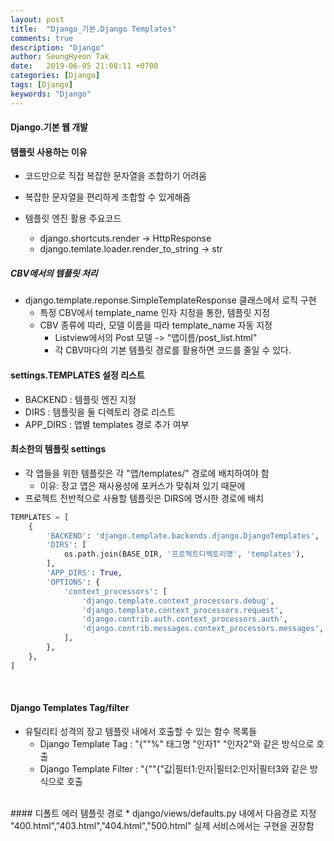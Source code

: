 ```yaml
---
layout: post
title:  "Django_기본.Django Templates"
comments: true
description: "Django"
author: SeungHyeon Tak
date:   2019-06-05 21:08:11 +0700
categories: [Django]
tags: [Django]
keywords: "Django"
---
```

#### Django.기본 웹 개발

#### 템플릿 사용하는 이유
* 코드만으로 직접 복잡한 문자열을 조합하기 어려움
* 복잡한 문자열을 편리하게 조합할 수 있게해줌

* 템플릿 엔진 활용 주요코드
  * django.shortcuts.render -> HttpResponse
  * django.temlate.loader.render_to_string -> str

##### CBV에서의 템플릿 처리
* django.template.reponse.SimpleTemplateResponse 클래스에서 로직 구현
  * 특정 CBV에서 template_name 인자 지정을 통한, 템플릿 지정
  * CBV 종류에 따라, 모델 이름을 따라 template_name 자동 지정
     * Listview에서의 Post 모델 -> "앱이름/post_list.html"
     * 각 CBV마다의 기본 템플릿 경로를 활용하면 코드를 줄일 수 있다.

#### settings.TEMPLATES 설정 리스트
* BACKEND : 템플릿 엔진 지정
* DIRS : 템플릿을 둘 디렉토리 경로 리스트
* APP_DIRS : 앱별 templates 경로 추가 여부


#### 최소한의 템플릿 settings
* 각 앱들을 위한 템플릿은 각 "앱/templates/" 경로에 배치하여야 함
  * 이유: 장고 앱은 재사용성에 포커스가 맞춰져 있기 때문에
* 프로젝트 전반적으로 사용할 템플릿은 DIRS에 명시한 경로에 배치

```python
TEMPLATES = [
	{
		'BACKEND': 'django.template.backends.django.DjangoTemplates',
		'DIRS': [
			os.path.join(BASE_DIR, '프로젝트디렉토리명', 'templates'),
		],
		'APP_DIRS': True,
		'OPTIONS': {
            'context_processors': [
                'django.template.context_processors.debug',
                'django.template.context_processors.request',
                'django.contrib.auth.context_processors.auth',
                'django.contrib.messages.context_processors.messages',
			],
		},
	},
]
```

<br>

#### Django Templates Tag/filter
* 유틸리티 성격의 장고 템플릿 내에서 호출할 수 있는 함수 목록들
  * Django Template Tag : "{""%" 태그명 "인자1" "인자2"와 같은 방식으로 호출
  * Django Template Filter : "{""{"값|필터1:인자|필터2:인자|필터3와 같은 방식으로 호출
<br>
#### 디폴트 에러 템플릿 경로
* django/views/defaults.py 내에서 다음경로 지정
  "400.html","403.html","404.html","500.html"
  실제 서비스에서는 구현을 권장함
